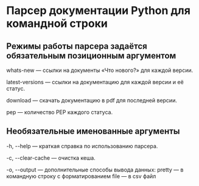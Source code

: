 # Парсер документации Python для командной строки


## Режимы работы парсера задаётся обязательным позиционным аргументом

whats-new — ссылки на документы «Что нового?» для каждой версии.

latest-versions — ссылки на документацию для каждой версии и её статус.

download — скачать документацию в pdf для последней версии.

pep — количество PEP каждого статуса.


## Необязательные именованные аргументы
-h, --help — краткая справка по использованию парсера.

-c, --clear-cache — очистка кеша.

-o, --output — дополнительные способы вывода данных:
    pretty — в командную строку с форматированием
    file — в csv файл
